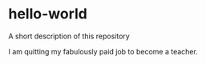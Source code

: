 # hello-world
A short description of this repository

I am quitting my fabulously paid job to become a teacher.
